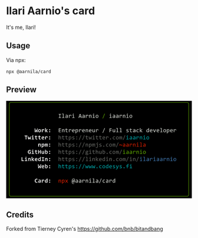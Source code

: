 # Ilari Aarnio's card

It's me, Ilari!

## Usage
Via npx:
```
npx @aarnila/card
```

## Preview
![Preview](./preview.png)

## Credits

Forked from Tierney Cyren's https://github.com/bnb/bitandbang